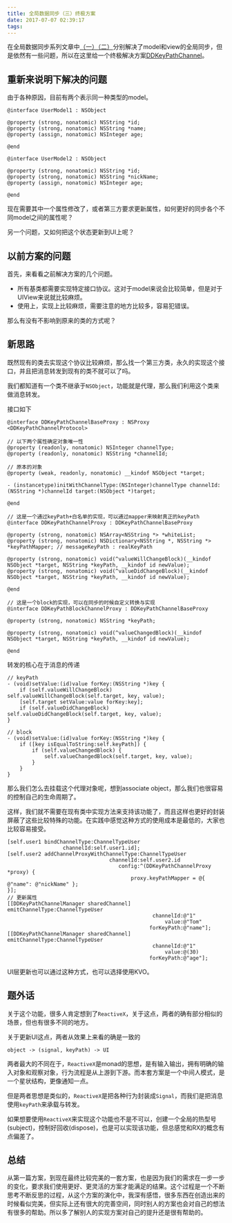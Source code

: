 ```yaml
---
title: 全局数据同步（三）终极方案
date: 2017-07-07 02:39:17
tags:
---
```


在全局数据同步系列文章中[（一）](/2017/04/02/2017-04-09-客户端全局数据同步方案一/)[（二）](/2017/04/09/2017-04-09-全局数据同步（二）UI篇/)分别解决了model和view的全局同步，但是依然有一些问题，所以在这里给一个终极解决方案[DDKeyPathChannel](https://github.com/djs66256/DDKeyPathChannel)。

<!--more-->

## 重新来说明下解决的问题

由于各种原因，目前有两个表示同一种类型的model。

```objc
@interface UserModel1 : NSObject

@property (strong, nonatomic) NSString *id;
@property (strong, nonatomic) NSString *name;
@property (assign, nonatomic) NSInteger age;

@end

@interface UserModel2 : NSObject

@property (strong, nonatomic) NSString *id;
@property (strong, nonatomic) NSString *nickName;
@property (assign, nonatomic) NSInteger age;

@end
```

现在需要其中一个属性修改了，或者第三方要求更新属性，如何更好的同步各个不同model之间的属性呢？

另一个问题，又如何把这个状态更新到UI上呢？

## 以前方案的问题

首先，来看看之前解决方案的几个问题。

- 所有基类都需要实现特定接口协议。这对于model来说会比较简单，但是对于UIView来说就比较麻烦。
- 使用上，实现上比较麻烦，需要注意的地方比较多，容易犯错误。

那么有没有不影响到原来的类的方式呢？

## 新思路

既然现有的类去实现这个协议比较麻烦，那么找一个第三方类，永久的实现这个接口，并且把消息转发到现有的类不就可以了吗。

我们都知道有一个类不继承于`NSObject`，功能就是代理，那么我们利用这个类来做消息转发。

接口如下

```objc
@interface DDKeyPathChannelBaseProxy : NSProxy <DDKeyPathChannelProtocol>

// 以下两个属性确定对象唯一性
@property (readonly, nonatomic) NSInteger channelType;
@property (readonly, nonatomic) NSString *channelId;

// 原本的对象
@property (weak, readonly, nonatomic) __kindof NSObject *target;

- (instancetype)initWithChannelType:(NSInteger)channelType channelId:(NSString *)channelId target:(NSObject *)target;

@end

// 这是一个通过keyPath+白名单的实现，可以通过mapper来映射真正的keyPath
@interface DDKeyPathChannelProxy : DDKeyPathChannelBaseProxy

@property (strong, nonatomic) NSArray<NSString *> *whiteList;
@property (strong, nonatomic) NSDictionary<NSString *, NSString *> *keyPathMapper; // messageKeyPath : realKeyPath

@property (strong, nonatomic) void(^valueWillChangeBlock)(__kindof NSObject *target, NSString *keyPath, __kindof id newValue);
@property (strong, nonatomic) void(^valueDidChangeBlock)(__kindof NSObject *target, NSString *keyPath, __kindof id newValue);

@end

// 这是一个block的实现，可以在同步的时候自定义转换与实现
@interface DDKeyPathBlockChannelProxy : DDKeyPathChannelBaseProxy

@property (strong, nonatomic) NSString *keyPath;

@property (strong, nonatomic) void(^valueChangedBlock)(__kindof NSObject *target, NSString *keyPath, __kindof id newValue);

@end
```

转发的核心在于消息的传递

```objc
// keyPath
- (void)setValue:(id)value forKey:(NSString *)key {
    if (self.valueWillChangeBlock) self.valueWillChangeBlock(self.target, key, value);
    [self.target setValue:value forKey:key];
    if (self.valueDidChangeBlock) self.valueDidChangeBlock(self.target, key, value);
}

// block
- (void)setValue:(id)value forKey:(NSString *)key {
    if ([key isEqualToString:self.keyPath]) {
        if (self.valueChangedBlock) {
            self.valueChangedBlock(self.target, key, value);
        }
    }
}
```

那么我们怎么去挂载这个代理对象呢，想到associate object，那么我们也很容易的控制自己的生命周期了。

这样，我们就不需要在现有类中实现方法来支持该功能了，而且这样也更好的封装屏蔽了这些比较特殊的功能。在实践中感觉这种方式的使用成本是最低的，大家也比较容易接受。

```objc
[self.user1 bindChannelType:ChannelTypeUser
                  channelId:self.user1.id];
[self.user2 addChannelProxyWithChannelType:ChannelTypeUser
                                 channelId:self.user2.id
                                    config:^(DDKeyPathChannelProxy *proxy) {
                                        proxy.keyPathMapper = @{ @"name": @"nickName" };
}];
// 更新属性
[[DDKeyPathChannelManager sharedChannel] emitChannelType:ChannelTypeUser
                                               channelId:@"1"
                                                   value:@"Tom"
                                              forKeyPath:@"name"];
[[DDKeyPathChannelManager sharedChannel] emitChannelType:ChannelTypeUser
                                               channelId:@"1"
                                                   value:@(30)
                                              forKeyPath:@"age"];
```

UI层更新也可以通过这种方式，也可以选择使用KVO。

## 题外话

关于这个功能，很多人肯定想到了`ReactiveX`，关于这点，两者的确有部分相似的场景，但也有很多不同的地方。

关于更新UI这点，两者从效果上来看的确是一致的

```
object -> (signal, keyPath) -> UI
```

两者最大的不同在于，`ReactiveX`是monad的思想，是有输入输出，拥有明确的输入对象和观察对象，行为流程是从上游到下游。而本套方案是一个中间人模式，是一个星状结构，更像通知一点。

但是两者思想是类似的，`ReactiveX`是把各种行为封装成`Signal`，而我们是把消息使用`keyPath`来承载与转发。

如果想要使用`ReactiveX`来实现这个功能也不是不可以，创建一个全局的热型号(subject)，控制好回收(dispose)，也是可以实现该功能，但总感觉和RX的概念有点偏差了。

## 总结

从第一篇方案，到现在最终比较完美的一套方案，也是因为我们的需求在一步一步的变化，要求我们使用更好、更灵活的方案才能满足的结果。这个过程是一个不断思考不断反思的过程，从这个方案的演化中，我深有感悟，很多东西在创造出来的时候看似完美，但实际上还有很大的完善空间，同时别人的方案也会对自己的想法有很多的帮助。所以多了解别人的实现方案对自己的提升还是很有帮助的。
